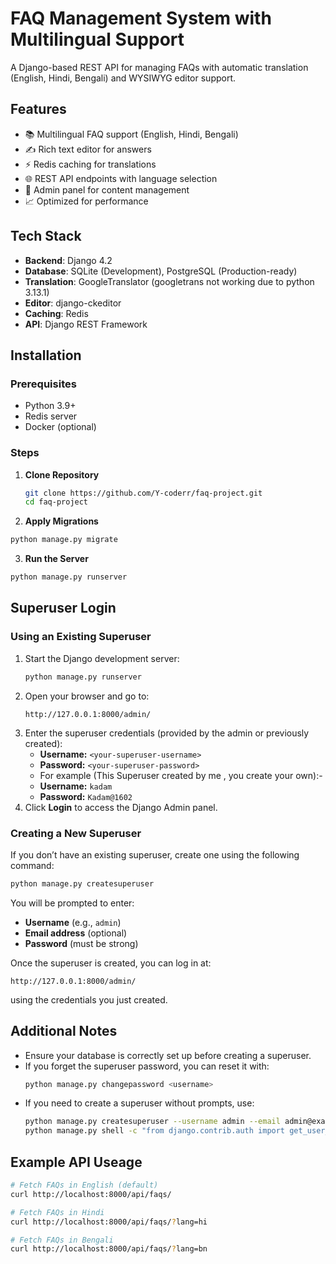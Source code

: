 # FAQ Management System with Multilingual Support

A Django-based REST API for managing FAQs with automatic translation (English, Hindi, Bengali) and WYSIWYG editor support.

## Features

- 📚 Multilingual FAQ support (English, Hindi, Bengali)
- ✍️ Rich text editor for answers
- ⚡ Redis caching for translations
- 🌐 REST API endpoints with language selection
- 🔐 Admin panel for content management
- 📈 Optimized for performance

## Tech Stack

- **Backend**: Django 4.2
- **Database**: SQLite (Development), PostgreSQL (Production-ready)
- **Translation**: GoogleTranslator (googletrans not working due to python 3.13.1)
- **Editor**: django-ckeditor
- **Caching**: Redis
- **API**: Django REST Framework

## Installation

### Prerequisites
- Python 3.9+
- Redis server
- Docker (optional)

### Steps

1. **Clone Repository**
   ```bash
   git clone https://github.com/Y-coderr/faq-project.git
   cd faq-project

2. **Apply Migrations**
```bash
python manage.py migrate
```

3. **Run the Server**
```bash
python manage.py runserver
```

## Superuser Login

### Using an Existing Superuser
1. Start the Django development server:
   ```bash
   python manage.py runserver
   ```
2. Open your browser and go to:
   ```
   http://127.0.0.1:8000/admin/
   ```
3. Enter the superuser credentials (provided by the admin or previously created):
   - **Username:** `<your-superuser-username>`
   - **Password:** `<your-superuser-password>`
   - For example (This Superuser created by me , you create your own):-
   - **Username:** `kadam`
   - **Password:** `Kadam@1602`
4. Click **Login** to access the Django Admin panel.

### Creating a New Superuser
If you don’t have an existing superuser, create one using the following command:
```bash
python manage.py createsuperuser
```
You will be prompted to enter:
- **Username** (e.g., `admin`)
- **Email address** (optional)
- **Password** (must be strong)

Once the superuser is created, you can log in at:
```
http://127.0.0.1:8000/admin/
```
using the credentials you just created.

## Additional Notes
- Ensure your database is correctly set up before creating a superuser.
- If you forget the superuser password, you can reset it with:
  ```bash
  python manage.py changepassword <username>
  ```
- If you need to create a superuser without prompts, use:
  ```bash
  python manage.py createsuperuser --username admin --email admin@example.com --noinput
  python manage.py shell -c "from django.contrib.auth import get_user_model; User = get_user_model(); User.objects.filter(username='admin').update(password='pbkdf2_sha256$...')"


## Example API Useage
```bash
# Fetch FAQs in English (default)
curl http://localhost:8000/api/faqs/

# Fetch FAQs in Hindi
curl http://localhost:8000/api/faqs/?lang=hi

# Fetch FAQs in Bengali
curl http://localhost:8000/api/faqs/?lang=bn
```

  



